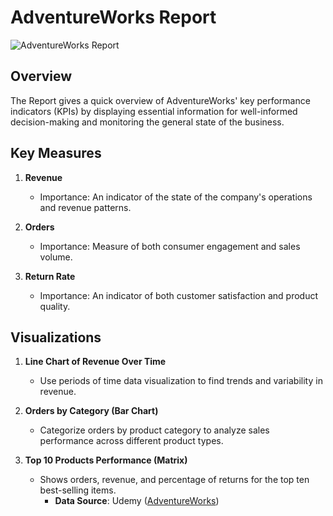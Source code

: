 # AdventureWorks Report

![AdventureWorks Report](https://i.imgur.com/HVR0JMt.png)

## Overview

The Report gives a quick overview of AdventureWorks' key performance indicators (KPIs) by displaying essential information for well-informed decision-making and monitoring the general state of the business.

## Key Measures

1. **Revenue** 
    - Importance: An indicator of the state of the company's operations and revenue patterns.

2. **Orders**
    - Importance: Measure of both consumer engagement and sales volume.

3. **Return Rate** 
    - Importance: An indicator of both customer satisfaction and product quality.

## Visualizations

1. **Line Chart of Revenue Over Time**
   - Use periods of time data visualization to find trends and variability in revenue.

2. **Orders by Category (Bar Chart)**
    - Categorize orders by product category to analyze sales performance across different product types.

3. **Top 10 Products Performance (Matrix)**
    - Shows orders, revenue, and percentage of returns for the top ten best-selling items.
        - **Data Source**: Udemy ([AdventureWorks](https://www.udemy.com/course/microsoft-power-bi-up-running-with-power-bi-desktop/?couponCode=LEADERSALE24A))
